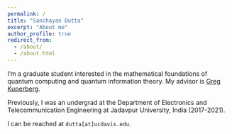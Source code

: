 ```yaml
---
permalink: /
title: "Sanchayan Dutta"
excerpt: "About me"
author_profile: true
redirect_from: 
  - /about/
  - /about.html
---
```


I’m a graduate student interested in the mathematical foundations of quantum computing and quantum information theory. My advisor is [Greg Kuperberg](https://www.math.ucdavis.edu/~greg/).

Previously, I was an undergrad at the Department of Electronics and Telecommunication Engineering at Jadavpur University, India (2017-2021). 

I can be reached at `dutta[at]ucdavis.edu`.
